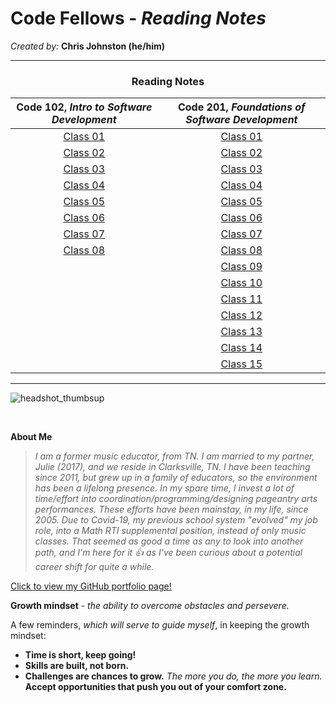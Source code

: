 # **Code Fellows - _Reading Notes_**
_Created by:_ **Chris Johnston (he/him)**

<hr>

<h3 style="display:block;
           margin-left: auto;
           margin-right:auto;
           text-align: center;">
  Reading Notes</h3>
  
  **Code 102**, _Intro to Software Development_ | **Code 201**, _Foundations of Software Development_ 
| :--------------------------------: | :--------------------------------: 
[Class 01](102/102class01reading.md)|[Class 01](201/201class01reading.md)|
[Class 02](102/102class02reading.md)|[Class 02]()|
[Class 03](102/102class03reading.md)|[Class 03]()|
[Class 04](102/102class04reading.md)|[Class 04]()|
[Class 05](102/102class05reading.md)|[Class 05]()|
[Class 06](102/102class06reading.md)|[Class 06]()|
[Class 07](102/102class07reading.md)|[Class 07]()|
[Class 08](102/102class08reading.md)|[Class 08]()|
|                                    |[Class 09]()|
|                                    |[Class 10]()|
|                                    |[Class 11]()|
|                                    |[Class 12]()|
|                                    |[Class 13]()|
|                                    |[Class 14]()|
|                                    |[Class 15]()|

<hr>

![headshot_thumbsup](https://user-images.githubusercontent.com/112371867/187345671-3fbaacb0-1c28-45b6-b045-989c0df38a65.JPG)

<br>

**About Me**

> _I am a former music educator, from TN. I am married to my partner, Julie (2017), and we reside in Clarksville, TN. I have been teaching since 2011, but grew up in a family of educators, so the environment has been a lifelong presence. In my spare time, I invest a lot of time/effort into coordination/programming/designing pageantry arts performances. These efforts have been mainstay, in my life, since 2005. Due to Covid-19, my previous school system "evolved" my job role, into a Math RTI supplemental position, instead of only music classes. That seemed as good a time as any to look into another path, and I'm here for it :+1: as I've been curious about a potential career shift for quite a while._

[Click to view my GitHub portfolio page!](https://github.com/chrisjohnston1986)


**Growth mindset** - _the ability to overcome obstacles and persevere._

A few reminders, *which will serve to guide myself*, in keeping the growth mindset:

- **Time is short, keep going!**
- **Skills are built, not born.**
- **Challenges are chances to grow.** _The more you do, the more you learn._ **Accept opportunities that push you out of your comfort zone.**

